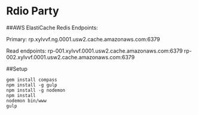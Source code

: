 Rdio Party
=========

##AWS ElastiCache Redis Endpoints:

  Primary:
    rp.xylvvf.ng.0001.usw2.cache.amazonaws.com:6379

  Read endpoints:
    rp-001.xylvvf.0001.usw2.cache.amazonaws.com:6379
    rp-002.xylvvf.0001.usw2.cache.amazonaws.com:6379

##Setup
```
gem install compass
npm install -g gulp
npm install -g nodemon
npm install
nodemon bin/www
gulp
